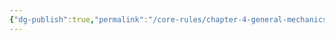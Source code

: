 ```yaml
---
{"dg-publish":true,"permalink":"/core-rules/chapter-4-general-mechanics/ability-check-combinations/intellect-intellect/"}
---
```


